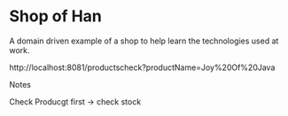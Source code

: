 # Shop of Han

A domain driven example of a shop to help learn the technologies used at work.

http://localhost:8081/productscheck?productName=Joy%20Of%20Java

Notes

Check Producgt first -> check stock